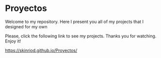 # Proyectos
Welcome to my repository. Here I present you all of my projects that I designed for my own

Please, click the following link to see my projects. Thanks you for watching. Enjoy it!

https://skinriod.github.io/Proyectos/
